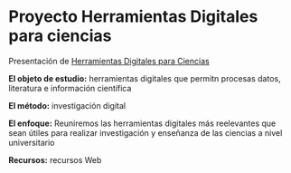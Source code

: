 # Proyecto Herramientas Digitales para ciencias
Presentación de [Herramientas Digitales para Ciencias]()


**El objeto de estudio:** herramientas digitales que permitn procesas datos, literatura e información científica

**El método:** investigación digital

**El enfoque:** Reuniremos las herramientas digitales más reelevantes que sean útiles para realizar investigación y enseñanza de las ciencias a nivel universitario

**Recursos:** recursos Web

